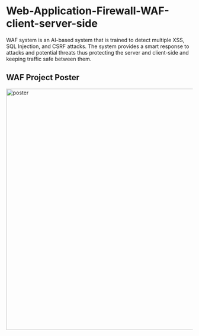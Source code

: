 # Web-Application-Firewall-WAF-client-server-side
WAF system is an AI-based system that is trained to detect multiple XSS, SQL Injection, and CSRF attacks. The system provides a smart response to attacks and potential threats thus protecting the server and client-side and keeping traffic safe between them.

## WAF Project Poster
<p float="center">
<img src="poster/poster.jpg" height="650" width="950" alt="poster"</img>
</p>
